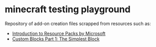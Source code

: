 # minecraft testing playground
Repository of add-on creation files scrapped from resources such as:
* [Introduction to Resource Packs by Microsoft](https://learn.microsoft.com/en-us/minecraft/creator/documents/resourcepack?view=minecraft-bedrock-stable#building-the-resource-pack)
* [Custom Blocks Part 1: The Simplest Block](https://learn.microsoft.com/en-us/minecraft/creator/documents/addcustomdieblock?view=minecraft-bedrock-stable)
